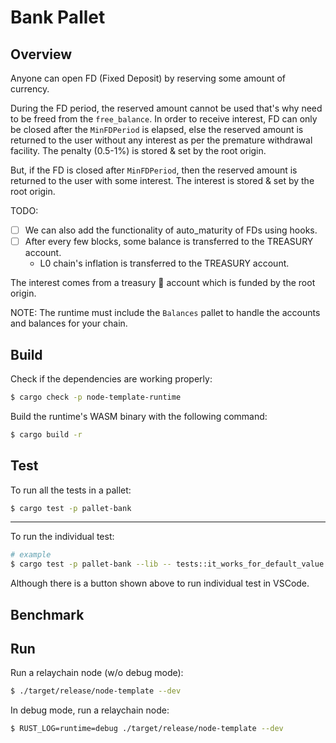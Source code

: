# Bank Pallet

## Overview

Anyone can open FD (Fixed Deposit) by reserving some amount of currency.

During the FD period, the reserved amount cannot be used that's why need to be freed from the `free_balance`.
In order to receive interest, FD can only be closed after the `MinFDPeriod` is elapsed, else the reserved amount is returned
to the user without any interest as per the premature withdrawal facility. The penalty (0.5-1%) is stored & set by the root origin.

But, if the FD is closed after `MinFDPeriod`, then the reserved amount is returned to the user with
some interest. The interest is stored & set by the root origin.

TODO:

- [ ] We can also add the functionality of auto_maturity of FDs using hooks.
- [ ] After every few blocks, some balance is transferred to the TREASURY account.
  - L0 chain's inflation is transferred to the TREASURY account.

The interest comes from a treasury 💎 account which is funded by the root origin.

NOTE: The runtime must include the `Balances` pallet to handle the accounts and balances for your chain.

## Build

Check if the dependencies are working properly:

```sh
$ cargo check -p node-template-runtime
```

Build the runtime's WASM binary with the following command:

```sh
$ cargo build -r
```

## Test

To run all the tests in a pallet:

```sh
$ cargo test -p pallet-bank
```

---

To run the individual test:

```sh
# example
$ cargo test -p pallet-bank --lib -- tests::it_works_for_default_value
```

Although there is a button shown above to run individual test in VSCode.

## Benchmark

<!-- TODO: -->

## Run

Run a relaychain node (w/o debug mode):

```sh
$ ./target/release/node-template --dev
```

In debug mode, run a relaychain node:

```sh
$ RUST_LOG=runtime=debug ./target/release/node-template --dev
```
